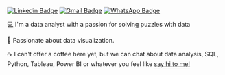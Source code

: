 [![Linkedin Badge](https://img.shields.io/badge/-DouglasPiasente-blue?style=flat-square&logo=Linkedin&logoColor=white&link=https://www.https://www.linkedin.com/in/douglaspiasente/)](https://www.linkedin.com/in/douglaspiasente/)  [![Gmail Badge](https://img.shields.io/badge/-dpiasente@gmail.com-c14438?style=flat-square&logo=Gmail&logoColor=white&link=mailto:dpiasente@gmail.com)](mailto:dpiasente@gmail.com) [![WhatsApp Badge](https://img.shields.io/badge/-WhatsApp-26B03D?style=flat-square&logo=WhatsApp&logoColor=white&link=https://api.whatsapp.com/send?phone=5511985307725)](https://api.whatsapp.com/send?phone=5511985307725)

💻 I'm a data analyst with a passion for solving puzzles with data

🎨 Passionate about data visualization.

☕ I can't offer a coffee here yet, but we can chat about data analysis, SQL, Python, Tableau, Power BI or whatever you feel like <a target="_blank" href="https://www.linkedin.com/in/douglaspiasente/">say hi to me!</a>
